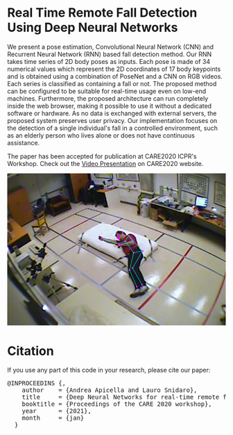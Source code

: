 # Real Time Remote Fall Detection Using Deep Neural Networks
We present a pose estimation, Convolutional Neural Network (CNN) and Recurrent Neural Network (RNN) based fall detection method. Our RNN takes time series of 2D body poses as inputs.
Each pose is made of 34 numerical values which represent the 2D coordinates of 17 body keypoints and is obtained using a combination of PoseNet and a CNN on RGB videos. Each series is classified as containing a fall or not.  The proposed method can be configured to be suitable for real-time usage even on low-end machines. Furthermore, the proposed architecture can run completely inside the web browser, making it possible to use it without a dedicated software or hardware. As no data is exchanged with external servers, the proposed system preserves user privacy. Our implementation focuses on the detection of a single individual's fall in a controlled environment, such as an elderly person who lives alone or does not have continuous assistance.

The paper has been accepted for publication at CARE2020 ICPR's Workshop. Check out the [Video Presentation](http://phuselab.di.unimi.it/CARE2020/program.html) on CARE2020  website.

![Cover image](./github_images/fake-pose.png)

# Citation
If you use any part of this code in your research, please cite our paper:

<pre>
@INPROCEEDINS {,  
    author    = {Andrea Apicella and Lauro Snidaro},
    title     = {Deep Neural Networks for real-time remote fall detection},
    booktitle = {Proceedings of the CARE 2020 workshop},
    year      = {2021},
    month     = {jan}
  }
</pre>

